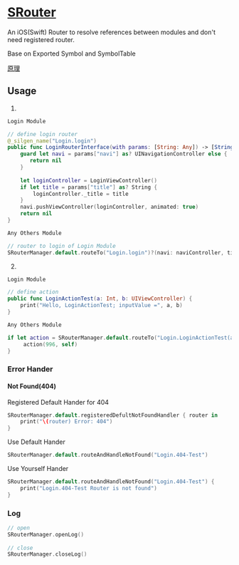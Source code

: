 # [SRouter](https://tannerjin.github.io/2019/11/04/SRouter/)
An iOS(Swift) Router to resolve references between modules and don't need registered router.    

Base on Exported Symbol and SymbolTable

[原理](https://tannerjin.github.io/2019/11/04/SRouter/)

## Usage

1. 

```swift
Login Module

// define login router
@_silgen_name("Login.login")
public func LoginRouterInterface(with params: [String: Any]) -> [String: Any]? {
    guard let navi = params["navi"] as? UINavigationController else {
       return nil
    }
    
    let loginController = LoginViewController()
    if let title = params["title"] as? String {
        loginController._title = title
    }
    navi.pushViewController(loginController, animated: true)
    return nil
}

Any Others Module

// router to login of Login Module
SRouterManager.default.routeTo("Login.login")?(navi: naviController, title: "登录🚀🚀🚀", others: "Any others params...")
```

2. 

```swift
Login Module

// define action
public func LoginActionTest(a: Int, b: UIViewController) {
    print("Hello, LoginActionTest; inputValue =", a, b)
}

Any Others Module

if let action = SRouterManager.default.routeTo("Login.LoginActionTest(a: Swift.Int, b: __C.UIViewController) -> ()",   routerSILFunctionType: (@convention(thin) (Int, UIViewController)->()).self) {
     action(996, self)
}
```

### Error Hander

#### Not Found(404)

Registered Default Hander for 404

```swift
SRouterManager.default.registeredDefultNotFoundHandler { router in
    print("\(router) Error: 404")
}
```

Use Default Hander

```swift
SRouterManager.default.routeAndHandleNotFound("Login.404-Test")
```

Use Yourself Hander

```swift
SRouterManager.default.routeAndHandleNotFound("Login.404-Test") {
    print("Login.404-Test Router is not found")            
}
```


### Log

```swift
// open
SRouterManager.openLog()
 
// close
SRouterManager.closeLog()
```


